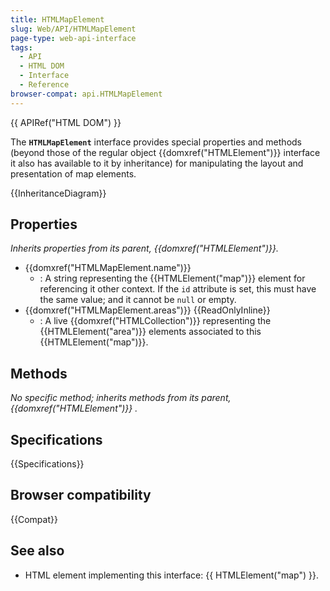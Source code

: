 ```yaml
---
title: HTMLMapElement
slug: Web/API/HTMLMapElement
page-type: web-api-interface
tags:
  - API
  - HTML DOM
  - Interface
  - Reference
browser-compat: api.HTMLMapElement
---
```


{{ APIRef("HTML DOM") }}

The **`HTMLMapElement`** interface provides special properties and methods (beyond those of the regular object {{domxref("HTMLElement")}} interface it also has available to it by inheritance) for manipulating the layout and presentation of map elements.

{{InheritanceDiagram}}

## Properties

_Inherits properties from its parent, {{domxref("HTMLElement")}}._

- {{domxref("HTMLMapElement.name")}}
  - : A string representing the {{HTMLElement("map")}} element for referencing it other context. If the `id` attribute is set, this must have the same value; and it cannot be `null` or empty.
- {{domxref("HTMLMapElement.areas")}} {{ReadOnlyInline}}
  - : A live {{domxref("HTMLCollection")}} representing the {{HTMLElement("area")}} elements associated to this {{HTMLElement("map")}}.

## Methods

_No specific method; inherits methods from its parent, {{domxref("HTMLElement")}} ._

## Specifications

{{Specifications}}

## Browser compatibility

{{Compat}}

## See also

- HTML element implementing this interface: {{ HTMLElement("map") }}.

